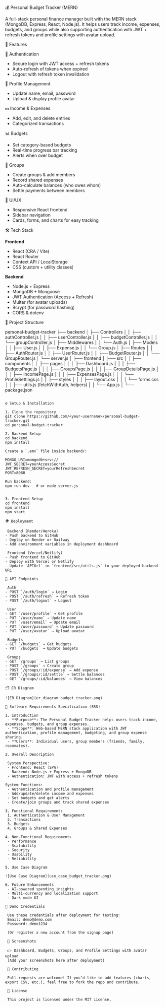 💰 Personal Budget Tracker (MERN)

A full-stack personal finance manager built with the MERN stack (MongoDB, Express, React, Node.js). It helps users track income, expenses, budgets, and groups while also supporting authentication with JWT + refresh tokens and profile settings with avatar upload.

🚀 Features

🔐 Authentication
- Secure login with JWT access + refresh tokens  
- Auto-refresh of tokens when expired  
- Logout with refresh token invalidation  

👤 Profile Management
- Update name, email, password  
- Upload & display profile avatar  

💵 Income & Expenses
- Add, edit, and delete entries  
- Categorized transactions  

📊 Budgets
- Set category-based budgets  
- Real-time progress bar tracking  
- Alerts when over budget  

👥 Groups
- Create groups & add members  
- Record shared expenses  
- Auto-calculate balances (who owes whom)  
- Settle payments between members  

🎨 UI/UX
- Responsive React frontend  
- Sidebar navigation  
- Cards, forms, and charts for easy tracking  

🛠️ Tech Stack

**Frontend**
- React (CRA / Vite)
- React Router  
- Context API / LocalStorage  
- CSS (custom + utility classes)  

**Backend**
- Node.js + Express  
- MongoDB + Mongoose  
- JWT Authentication (Access + Refresh)  
- Multer (for avatar uploads)  
- Bcrypt (for password hashing)  
- CORS & dotenv  

📂 Project Structure

personal-budget-tracker
├── backend
│   ├── Controllers
│   │   ├── authController.js
│   │   ├── userController.js
│   │   ├── budgetController.js
│   │   └── groupController.js
│   ├── Middlewares
│   │   └── Auth.js
│   ├── Models
│   │   ├── User.js
│   │   ├── Expense.js
│   │   └── Group.js
│   ├── Routes
│   │   ├── AuthRouter.js
│   │   ├── UserRouter.js
│   │   ├── BudgetRouter.js
│   │   └── GroupRouter.js
│   └── server.js
│
├── frontend
│   ├── src
│   │   ├── components
│   │   ├── pages
│   │   │   ├── Dashboard.js
│   │   │   ├── BudgetsPage.js
│   │   │   ├── GroupsPage.js
│   │   │   ├── GroupDetailsPage.js
│   │   │   ├── IncomePage.js
│   │   │   ├── ExpensesPage.js
│   │   │   └── ProfileSettings.js
│   │   ├── styles
│   │   │   ├── layout.css
│   │   │   └── forms.css
│   │   ├── utils.js (fetchWithAuth, helpers)
│   │   └── App.js
│   └── package.json
```

⚙️ Setup & Installation

1. Clone the repository
git clone https://github.com/<your-username>/personal-budget-tracker.git
cd personal-budget-tracker

2. Backend Setup
cd backend
npm install

Create a `.env` file inside backend/:  

MONGO_URI=mongodb+srv://
JWT_SECRET=yourAccessSecret
JWT_REFRESH_SECRET=yourRefreshSecret
PORT=8080

Run backend:
npm run dev   # or node server.js


3. Frontend Setup
cd frontend
npm install
npm start

🌍 Deployment

 Backend (Render/Heroku)
- Push backend to GitHub  
- Deploy on Render or Railway  
- Add environment variables in deployment dashboard  

 Frontend (Vercel/Netlify)  
- Push frontend to GitHub  
- Deploy with Vercel or Netlify  
- Update `APIUrl` in `frontend/src/utils.js` to your deployed backend URL  

🧪 API Endpoints

 Auth   
- POST `/auth/login` → Login  
- POST `/auth/refresh` → Refresh token  
- POST `/auth/logout` → Logout  

 User  
- GET `/user/profile` → Get profile  
- PUT `/user/name` → Update name  
- PUT `/user/email` → Update email  
- PUT `/user/password` → Update password  
- PUT `/user/avatar` → Upload avatar  

 Budgets  
- GET `/budgets` → Get budgets  
- PUT `/budgets` → Update budgets  

 Groups  
- GET `/groups` → List groups  
- POST `/groups` → Create group  
- POST `/groups/:id/expense` → Add expense  
- POST `/groups/:id/settle` → Settle balances  
- GET `/groups/:id/balances` → View balances  

🗂️ ER Diagram  

![ER Diagram](er_diagram_budget_tracker.png)

📄 Software Requirements Specification (SRS)
 
1. Introduction
 - **Purpose**: The Personal Budget Tracker helps users track income, expenses, budgets, and group expenses.  
 - **Scope**: Web-based MERN stack application with JWT authentication, profile management, budgeting, and group expense sharing.  
 - **Users**: Individual users, group members (friends, family, roommates).  
  
2. Overall Description
  
 System Perspective:  
 - Frontend: React (SPA)  
 - Backend: Node.js + Express + MongoDB  
 - Authentication: JWT with access + refresh tokens  

System Functions:  
 - Authentication and profile management  
 - Add/update/delete income and expenses  
 - Set budgets and get alerts  
 - Create/join groups and track shared expenses  

3. Functional Requirements
 1. Authentication & User Management  
 2. Transactions  
 3. Budgets  
 4. Groups & Shared Expenses  

4. Non-Functional Requirements
 - Performance  
 - Scalability  
 - Security  
 - Usability  
 - Reliability  

5. Use Case Diagram  

![Use Case Diagram](use_case_budget_tracker.png)

6. Future Enhancements
 - AI-powered spending insights  
 - Multi-currency and localization support  
 - Dark mode UI  

👤 Demo Credentials

 Use these credentials after deployment for testing:  
 Email: demo@demo.com  
 Password: demo1234  

 (Or register a new account from the signup page)

 📸 Screenshots

 👉 Dashboard, Budgets, Groups, and Profile Settings with avatar upload  
 (Add your screenshots here after deployment)

 🙌 Contributing

 Pull requests are welcome! If you’d like to add features (charts, export CSV, etc.), feel free to fork the repo and contribute.

 📜 License

 This project is licensed under the MIT License.
